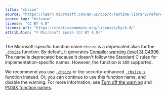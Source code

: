 ```yaml
---
title: "chsize"
source: "https://learn.microsoft.com/en-us/cpp/c-runtime-library/reference/posix-chsize?view=msvc-170"
source_tag: "mslearn"
license: "CC BY 4.0"
license_url: "https://creativecommons.org/licenses/by/4.0/"
attribution: "© Microsoft Learn (CC BY 4.0)"
---
```

The Microsoft-specific function name `chsize` is a deprecated alias for the [`_chsize`](https://learn.microsoft.com/en-us/cpp/c-runtime-library/reference/chsize?view=msvc-170) function. By default, it generates [Compiler warning (level 3) C4996](https://learn.microsoft.com/en-us/cpp/error-messages/compiler-warnings/compiler-warning-level-3-c4996?view=msvc-170). The name is deprecated because it doesn't follow the Standard C rules for implementation-specific names. However, the function is still supported.

We recommend you use [`_chsize`](https://learn.microsoft.com/en-us/cpp/c-runtime-library/reference/chsize?view=msvc-170) or the security-enhanced [`_chsize_s`](https://learn.microsoft.com/en-us/cpp/c-runtime-library/reference/chsize-s?view=msvc-170) function instead. Or, you can continue to use this function name, and disable the warning. For more information, see [Turn off the warning](https://learn.microsoft.com/en-us/cpp/error-messages/compiler-warnings/compiler-warning-level-3-c4996?view=msvc-170#turn-off-the-warning) and [POSIX function names](https://learn.microsoft.com/en-us/cpp/error-messages/compiler-warnings/compiler-warning-level-3-c4996?view=msvc-170#posix-function-names).